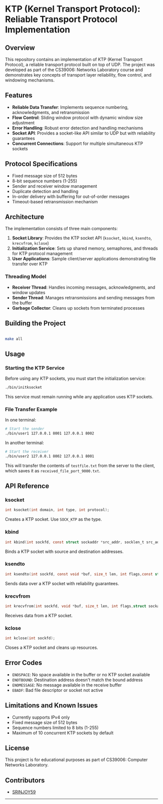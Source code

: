 

# KTP (Kernel Transport Protocol): Reliable Transport Protocol Implementation

## Overview

This repository contains an implementation of KTP (Kernel Transport Protocol), a reliable transport protocol built on top of UDP. The project was developed as part of the CS39006: Networks Laboratory course and demonstrates key concepts of transport layer reliability, flow control, and windowing mechanisms.

## Features

- **Reliable Data Transfer**: Implements sequence numbering, acknowledgments, and retransmission
- **Flow Control**: Sliding window protocol with dynamic window size adjustment
- **Error Handling**: Robust error detection and handling mechanisms
- **Socket API**: Provides a socket-like API similar to UDP but with reliability guarantees
- **Concurrent Connections**: Support for multiple simultaneous KTP sockets

## Protocol Specifications

- Fixed message size of 512 bytes
- 8-bit sequence numbers (1-255)
- Sender and receiver window management
- Duplicate detection and handling
- In-order delivery with buffering for out-of-order messages
- Timeout-based retransmission mechanism

## Architecture

The implementation consists of three main components:

1. **Socket Library**: Provides the KTP socket API (`ksocket`, `kbind`, `ksendto`, `krecvfrom`, `kclose`)
2. **Initialization Service**: Sets up shared memory, semaphores, and threads for KTP protocol management
3. **User Applications**: Sample client/server applications demonstrating file transfer over KTP

### Threading Model

- **Receiver Thread**: Handles incoming messages, acknowledgments, and window updates
- **Sender Thread**: Manages retransmissions and sending messages from the buffer
- **Garbage Collector**: Cleans up sockets from terminated processes

## Building the Project

```bash

make all

```

## Usage

### Starting the KTP Service

Before using any KTP sockets, you must start the initialization service:

```bash
./bin/initksocket
```

This service must remain running while any application uses KTP sockets.

### File Transfer Example

In one terminal:
```bash
# Start the sender
./bin/user1 127.0.0.1 8001 127.0.0.1 8002
```

In another terminal:
```bash
# Start the receiver
./bin/user2 127.0.0.1 8002 127.0.0.1 8001
```

This will transfer the contents of `testfile.txt` from the server to the client, which saves it as `received_file_port_9000.txt`.

## API Reference

### ksocket

```c
int ksocket(int domain, int type, int protocol);
```
Creates a KTP socket. Use `SOCK_KTP` as the type.

### kbind

```c
int kbind(int sockfd, const struct sockaddr *src_addr, socklen_t src_addrlen,const struct sockaddr *dest_addr, socklen_t dest_addrlen);
```
Binds a KTP socket with source and destination addresses.

### ksendto

```c
int ksendto(int sockfd, const void *buf, size_t len, int flags,const struct sockaddr *dest_addr, socklen_t dest_addrlen);
```
Sends data over a KTP socket with reliability guarantees.

### krecvfrom

```c
int krecvfrom(int sockfd, void *buf, size_t len, int flags,struct sockaddr *src_addr, socklen_t *src_addrlen);
```
Receives data from a KTP socket.

### kclose

```c
int kclose(int sockfd);
```
Closes a KTP socket and cleans up resources.

## Error Codes

- `ENOSPACE`: No space available in the buffer or no KTP socket available
- `ENOTBOUND`: Destination address doesn't match the bound address
- `ENOMESSAGE`: No message available in the receive buffer
- `EBADF`: Bad file descriptor or socket not active

## Limitations and Known Issues

- Currently supports IPv4 only
- Fixed message size of 512 bytes
- Sequence numbers limited to 8 bits (1-255)
- Maximum of 10 concurrent KTP sockets by default

## License

This project is for educational purposes as part of CS39006: Computer Networks Laboratory.

## Contributors

- [SRINJOY59](https://github.com/SRINJOY59)

---

